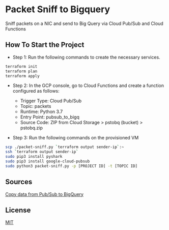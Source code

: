 # Packet Sniff to Bigquery
Sniff packets on a NIC and send to Big Query via Cloud Pub/Sub and Cloud Functions

## How To Start the Project
- Step 1: Run the following commands to create the necessary services. 
```bash
terraform init
terraform plan
terraform apply
```  

- Step 2: In the GCP console, go to Cloud Functions and create a function configured as follows:
    - Trigger Type: Cloud Pub/Sub
    - Topic: packets
    - Runtime: Python 3.7
    - Entry Point: pubsub_to_bigq
    - Source Code: ZIP from Cloud Storage > pstobq (bucket) > pstobq.zip
    
- Step 3: Run the following commands on the provisioned VM
```bash
scp ./packet-sniff.py `terraform output sender-ip`:~
ssh `terraform output sender-ip`
sudo pip3 install pyshark
sudo pip3 install google-cloud-pubsub
sudo python3 packet-sniff.py -p [PROJECT ID] -t [TOPIC ID]
```  

## Sources
[Copy data from Pub/Sub to BigQuery](https://medium.com/@milosevic81/copy-data-from-pub-sub-to-bigquery-496e003228a1)

## License

[MIT](https://choosealicense.com/licenses/mit/)
